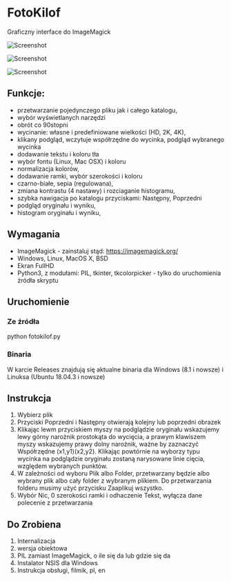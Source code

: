 # FotoKilof
Graficzny interface do ImageMagick

![Screenshot](https://github.com/TeaM-TL/FotoKilof/blob/master/screenshots/fotokilof.png)

![Screenshot](https://github.com/TeaM-TL/FotoKilof/blob/master/screenshots/fotokilof1.png)

![Screenshot](https://github.com/TeaM-TL/FotoKilof/blob/master/screenshots/fotokilof2.png)

## Funkcje:
 - przetwarzanie pojedynczego pliku jak i całego katalogu,
 - wybór wyświetlanych narzędzi
 - obrót co 90stopni
 - wycinanie: własne i predefiniowane wielkości (HD, 2K, 4K),
 - klikany podgląd, wczytuje współrzędne do wycinka, podgląd wybranego wycinka
 - dodawanie tekstu i koloru tła
 - wybór fontu (Linux, Mac OSX) i koloru
 - normalizacja kolorów,
 - dodawanie ramki, wybór szerokości i koloru
 - czarno-białe, sepia (regulowana),
 - zmiana kontrastu (4 nastawy) i rozciaganie histogramu,
 - szybka nawigacja po katalogu przyciskami: Następny, Poprzedni
 - podgląd oryginału i wyniku,
 - histogram oryginału i wyniku,

## Wymagania
 - ImageMagick - zainstaluj stąd: https://imagemagick.org/
 - Windows, Linux, MacOS X, BSD
 - Ekran FullHD
 - Python3, z modułami: PIL, tkinter, tkcolorpicker - tylko do uruchomienia źródła skryptu

## Uruchomienie
### Ze źródła
python fotokilof.py

### Binaria
W karcie Releases znajdują się aktualne binaria dla Windows (8.1 i nowsze)
i Linuksa (Ubuntu 18.04.3 i nowsze)

## Instrukcja
1. Wybierz plik
2. Przyciski Poprzedni i Następny otwierają kolejny lub poprzedni obrazek
3. Klikając lewm przyciskiem myszy na podglądzie oryginału wskazujemy
lewy górny narożnik prostokąta do wycięcia, a prawym klawiszem myszy
wskazujemy prawy dolny narożnik, ważne by zaznaczyć Współrzędne (x1,y1)(x2,y2).
Klikając powtórnie na wyborzy typu wycinka na podglądzie oryginału 
zostaną narysowane linie cięcia, względem wybranych punktów.
4. W zależności od wyboru Plik albo Folder, przetwarzany będzie albo 
wybrany plik albo cały folder z wybranym plikiem.
Do przetwarzania folderu musimy użyć przycisku Zaaplikuj wszystko.
5. Wybór Nic, 0 szerokości ramki i odhaczenie Tekst, wyłącza dane 
polecenie z przetwarzania

## Do Zrobiena
1. Internalizacja
2. wersja obiektowa
3. PIL zamiast ImageMagick, o ile się da lub gdzie się da
4. Instalator NSIS dla Windows
5. Instrukcja obsługi, filmik, pl, en
